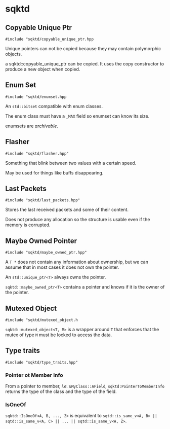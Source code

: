 # sqktd

## Copyable Unique Ptr

`#include "sqktd/copyable_unique_ptr.hpp`

Unique pointers can not be copied because they may contain
polymorphic objects.

a sqktd::copyable_unique_ptr can be copied. It uses the copy
constructor to produce a new object when copied.


## Enum Set

`#include "sqktd/enumset.hpp`

An `std::bitset` compatible with enum classes.

The enum class must have a `_MAX` field so enumset can know its size.

enumsets are *archivable*.


## Flasher

`#include "sqktd/flasher.hpp"`

Something that blink between two values with a certain speed.

May be used for things like buffs disappearing.

## Last Packets

`#include "sqktd/last_packets.hpp"`

Stores the last received packets and some of their content.

Does not produce any allocation so the structure is usable even if
the memory is corrupted.


## Maybe Owned Pointer

`#include "sqktd/maybe_owned_ptr.hpp"`

A `T *` does not contain any information about ownership, but we can
assume that in most cases it does not own the pointer.

An `std::unique_ptr<T>` always owns the pointer.


`sqktd::maybe_owned_ptr<T>` contains a pointer and knows if it is the owner
of the pointer.


## Mutexed Object

`#include "sqktd/mutexed_object.h`

`sqktd::mutexed_object<T, M>` is a wrapper around `T` that enforces that the
mutex of type `M` must be locked to access the data.


## Type traits

`#include "sqktd/type_traits.hpp"`

### Pointer ot Member Info

From a pointer to member, *i.e.* `&MyClass::AField`, `sqktd:PointerToMemberInfo` returns the type of the
class and the type of the field.

### IsOneOf

`sqktd::IsOneOf<A, B, ..., Z>` is equivalent to `sqtd::is_same_v<A, B> || sqtd::is_same_v<A, C> || ... || sqtd::is_same_v<A, Z>`.

